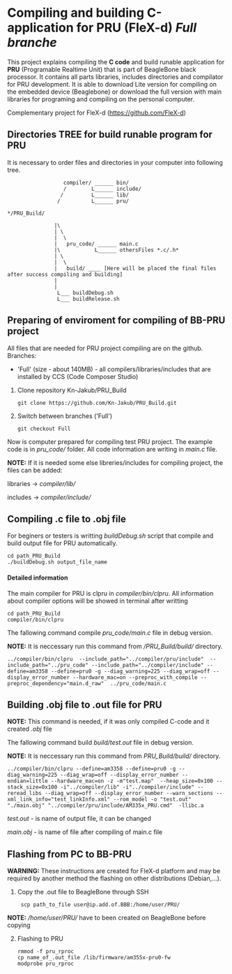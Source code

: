 
# Compiling and building C-application for PRU (FleX-d) *Full branche*

This project explains compiling the **C code** and build runable application for **PRU** (Programable Realtime Unit) that is part of BeagleBone black processor. It contains all parts libraries, includes directories and compilator for PRU development. It is able to download Lite version for compiling on the embedded device (Beaglebone) or download the full version with main libraries for programing and compiling on the personal computer.

Complementary project for FleX-d (https://github.com/FleX-d)

## Directories TREE for build runable program for PRU

It is necessary to order files and directories in your computer into following tree.

                      compiler/ ______ bin/
                      /        L______ include/        
                     /         L______ lib/
                    /          L______ pru/
    
    */PRU_Build/

                   |\
                   | \
                   |  \
                   |   pru_code/ ______ main.c
                   |\           L______ othersFiles *.c/.h*
                   | \
                   |  \
                   |   build/ ____ [Here will be placed the final files after success compiling and building]
                   |
                   |
                    L___ buildDebug.sh
                    L___ buildRelease.sh
              
## Preparing of enviroment for compiling of BB-PRU project 
All files that are needed for PRU project compiling are on the github.
Branches: 
* 'Full' (size - about 140MB) - all compilers/libraries/includes that are installed by CCS (Code Composer Studio)

1.  Clone repository Kn-Jakub/PRU_Build

        git clone https://github.com/Kn-Jakub/PRU_Build.git
2.  Switch between branches ('Full')

        git checkout Full
Now is computer prepared for compiling test PRU project. The example code is in *pru_code/* folder. All code information are writing in *main.c* file.

**NOTE:** If it is needed some else libreries/includes for compiling project, the files can be added:

libraries -> *compiler/lib/*

includes -> *compiler/include/*

## Compiling .c file to .obj file
For beginers or testers is writting *buildDebug.sh* script that compile and build output file for PRU automatically. 

    cd path_PRU_Build
    ./buildDebug.sh output_file_name
    
#### Detailed information
The main compiler for PRU is clpru in *compiler/bin/clpru*. All information about compiler options will be showed in terminal after writting

    cd path_PRU_Build
    compiler/bin/clpru 
    
The fallowing command compile *pru_code/main.c* file in debug version.

**NOTE:** It is neccessary run this command from */PRU_Build/build/* directory.

    ../compiler/bin/clpru  --include_path="../compiler/pru/include"  --include_path="../pru_code" --include_path="../compiler/include" --define=am3358 --define=pru0 -g --diag_warning=225 --diag_wrap=off --display_error_number --hardware_mac=on --preproc_with_compile --preproc_dependency="main.d_raw"  ../pru_code/main.c


## Building .obj file to .out file for PRU
**NOTE:** This command is needed, if it was only compiled C-code and it created *.obj* file

The fallowing command build *build/test.out* file in debug version.

**NOTE:** It is neccessary run this command from *PRU_Build/build/* directory.

    ../compiler/bin/clpru --define=am3358 --define=pru0 -g --diag_warning=225 --diag_wrap=off --display_error_number --endian=little --hardware_mac=on -z -m"test.map"  --heap_size=0x100 --stack_size=0x100 -i"../compiler/lib" -i"../compiler/include" --reread_libs --diag_wrap=off --display_error_number --warn_sections --xml_link_info="test_linkInfo.xml" --rom_model -o "test.out" "./main.obj" "../compiler/pru/include/AM335x_PRU.cmd"  -llibc.a 

*test.out* - is name of output file, it can be changed

*main.obj* - is name of file after compiling of main.c file

## Flashing from PC to BB-PRU
**WARNING:** These instructions are created for FleX-d platform and may be required by another method the flashing on other distributions (Debian,...).

1. Copy the .out file to BeagleBone through SSH

        scp path_to_file user@ip.add.of.BBB:/home/user/PRU/
    
**NOTE:** */home/user/PRU/* have to been created on BeagleBone before copying

2.  Flashing to PRU

        rmmod -f pru_rproc
        cp name_of_.out_file /lib/firmware/am355x-pru0-fw
        modprobe pru_rproc



